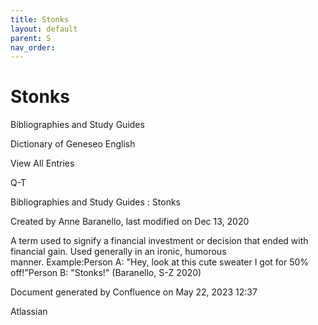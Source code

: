 ```yaml
---
title: Stonks
layout: default
parent: S
nav_order:
---
```


# Stonks

Bibliographies and Study Guides

Dictionary of Geneseo English

View All Entries

Q-T

Bibliographies and Study Guides : Stonks

Created by  Anne Baranello, last modified on Dec 13, 2020

A term used to signify a financial investment or decision that ended with financial gain. Used generally in an ironic, humorous manner. Example:Person A: &quot;Hey, look at this cute sweater I got for 50% off!&quot;Person B: &quot;Stonks!&quot; (Baranello, S-Z 2020)

Document generated by Confluence on May 22, 2023 12:37

Atlassian
